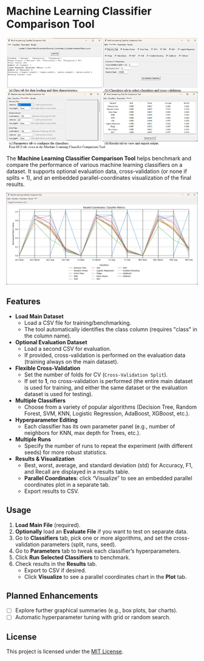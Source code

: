 # Machine Learning Classifier Comparison Tool

![image](image.png)

The **Machine Learning Classifier Comparison Tool** helps benchmark and compare the performance of various machine learning classifiers on a dataset. It supports optional evaluation data, cross-validation (or none if splits = 1), and an embedded parallel-coordinates visualization of the final results.

![results](results_plot.png)

## Features

- **Load Main Dataset**  
  - Load a CSV file for training/benchmarking.  
  - The tool automatically identifies the class column (requires "class" in the column name).
- **Optional Evaluation Dataset**  
  - Load a second CSV for evaluation.  
  - If provided, cross-validation is performed on the evaluation data (training always on the main dataset).
- **Flexible Cross-Validation**  
  - Set the number of folds for CV (`Cross-Validation Split`).  
  - If set to **1**, no cross-validation is performed (the entire main dataset is used for training, and either the same dataset or the evaluation dataset is used for testing).
- **Multiple Classifiers**  
  - Choose from a variety of popular algorithms (Decision Tree, Random Forest, SVM, KNN, Logistic Regression, AdaBoost, XGBoost, etc.).
- **Hyperparameter Editing**  
  - Each classifier has its own parameter panel (e.g., number of neighbors for KNN, max depth for Trees, etc.).
- **Multiple Runs**  
  - Specify the number of runs to repeat the experiment (with different seeds) for more robust statistics.
- **Results & Visualization**  
  - Best, worst, average, and standard deviation (std) for Accuracy, F1, and Recall are displayed in a results table.  
  - **Parallel Coordinates**: click “Visualize” to see an embedded parallel coordinates plot in a separate tab.  
  - Export results to CSV.
  
## Usage

1. **Load Main File** (required).  
2. **Optionally** load an **Evaluate File** if you want to test on separate data.  
3. Go to **Classifiers** tab, pick one or more algorithms, and set the cross-validation parameters (split, runs, seed).  
4. Go to **Parameters** tab to tweak each classifier’s hyperparameters.  
5. Click **Run Selected Classifiers** to benchmark.  
6. Check results in the **Results** tab.  
   - Export to CSV if desired.  
   - Click **Visualize** to see a parallel coordinates chart in the **Plot** tab.

## Planned Enhancements

- [ ] Explore further graphical summaries (e.g., box plots, bar charts).
- [ ] Automatic hyperparameter tuning with grid or random search.

## License

This project is licensed under the [MIT License](LICENSE).
